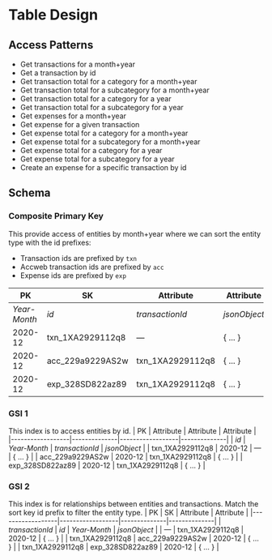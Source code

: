 # Table Design
## Access Patterns
- Get transactions for a month+year
- Get a transaction by id
- Get transaction total for a category for a month+year
- Get transaction total for a subcategory for a month+year
- Get transaction total for a category for a year
- Get transaction total for a subcategory for a year
- Get expenses for a month+year
- Get expense for a given transaction
- Get expense total for a category for a month+year
- Get expense total for a subcategory for a month+year
- Get expense total for a category for a year
- Get expense total for a subcategory for a year
- Create an expense for a specific transaction by id

## Schema
### Composite Primary Key
This provide access of entities by month+year where we can sort the entity type with the id prefixes:
- Transaction ids are prefixed by `txn`
- Accweb transaction ids are prefixed by `acc`
- Expense ids are prefixed by `exp`

| PK           | SK               | Attribute        | Attribute    |
|--------------|------------------|------------------|--------------|
| *Year-Month* | *id*             | *transactionId*  | *jsonObject* |
| 2020-12      | txn_1XA2929112q8 | —                | { ... }      |
| 2020-12      | acc_229a9229AS2w | txn_1XA2929112q8 | { ... }      |
| 2020-12      | exp_328SD822az89 | txn_1XA2929112q8 | { ... }      |

### GSI 1
This index is to access entities by id.
| PK               | Attribute    | Attribute        | Attribute    |
|------------------|--------------|------------------|--------------|
| *id*             | *Year-Month* | *transactionId*  | *jsonObject* |
| txn_1XA2929112q8 | 2020-12      | —                | { ... }      |
| acc_229a9229AS2w | 2020-12      | txn_1XA2929112q8 | { ... }      |
| exp_328SD822az89 | 2020-12      | txn_1XA2929112q8 | { ... }      |

### GSI 2
This index is for relationships between entities and transactions. Match the sort key id prefix to filter the entity type.
| PK               | SK               | Attribute    | Attribute    |
|------------------|------------------|--------------|--------------|
| *transactionId*  | *id*             | *Year-Month* | *jsonObject* |
| —                | txn_1XA2929112q8 | 2020-12      | { ... }      |
| txn_1XA2929112q8 | acc_229a9229AS2w | 2020-12      | { ... }      |
| txn_1XA2929112q8 | exp_328SD822az89 | 2020-12      | { ... }      |
